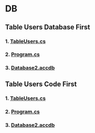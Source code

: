 # DB
## Table Users Database First
### 1. [TableUsers.cs](https://github.com/vakovsky/DB/blob/main/TableUsers.cs)
### 2. [Program.cs](https://github.com/vakovsky/DB/blob/main/Program.cs)
### 3. [Database2.accdb](https://github.com/vakovsky/DB/blob/main/Database2.accdb)

## Table Users Code First
### 1. [TableUsers.cs](https://github.com/vakovsky/DB/blob/main/TableUsers.cs)
### 2. [Program.cs](https://github.com/vakovsky/DB/blob/main/Program.cs)
### 3. [Database2.accdb](https://github.com/vakovsky/DB/blob/main/Database2.accdb)

